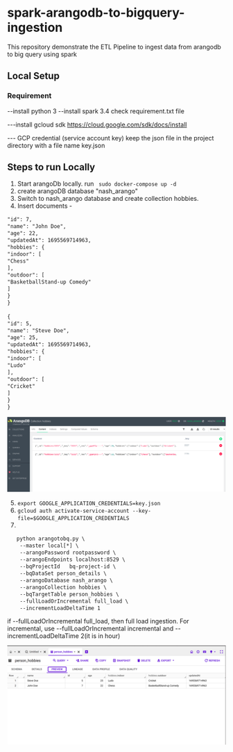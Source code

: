 # spark-arangodb-to-bigquery-ingestion
This repository demonstrate the ETL Pipeline to ingest data from arangodb to big query using spark

## Local Setup

### Requirement
--install python 3
--install spark 3.4
check requirement.txt file

---install gcloud sdk
https://cloud.google.com/sdk/docs/install

--- GCP credential (service account key)
keep the json file in the project directory with a file name key.json

## Steps to run Locally

1. Start arangoDb locally.  run ``` sudo docker-compose up -d``` 
2. create arangoDB database "nash_arango"
3. Switch to nash_arango database and create collection hobbies.
4. Insert documents -
```{
"id": 7,
"name": "John Doe",
"age": 22,
"updatedAt": 1695569714963,
"hobbies": {
"indoor": [
"Chess"
],
"outdoor": [
"BasketballStand-up Comedy"
]
}
}

{
"id": 5,
"name": "Steve Doe",
"age": 25,
"updatedAt": 1695569714963,
"hobbies": {
"indoor": [
"Ludo"
],
"outdoor": [
"Cricket"
]
}
}
```
![img.png](img.png)

5. ```export GOOGLE_APPLICATION_CREDENTIALS=key.json```
6. ```gcloud auth activate-service-account --key-file=$GOOGLE_APPLICATION_CREDENTIALS```
7.  
```
   python arangotobq.py \
    --master local[*] \
    --arangoPassword rootpassword \
    --arangoEndpoints localhost:8529 \
    --bqProjectId 	bq-project-id \
    --bqDataSet person_details \
    --arangoDatabase nash_arango \
    --arangoCollection hobbies \
    --bqTargetTable person_hobbies \
    --fullLoadOrIncremental full_load \
    --incrementLoadDeltaTime 1
  ```

if --fullLoadOrIncremental full_load, then full load ingestion. For incremental, use
--fullLoadOrIncremental incremental and --incrementLoadDeltaTime 2(it is in hour)

![img_1.png](img_1.png)
